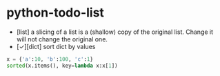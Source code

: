 # python-todo-list

* [list] a slicing of a list is a (shallow) copy of the original list. Change it will not change the original one.
* [&check;][dict] sort dict by values
```python
x = {'a':10, 'b':100, 'c':1}
sorted(x.items(), key=lambda x:x[1])
```


